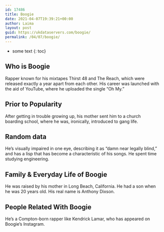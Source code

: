 ```yaml
---
id: 17486
title: Boogie
date: 2021-04-07T19:39:21+00:00
author: Laima
layout: post
guid: https://ukdataservers.com/boogie/
permalink: /04/07/boogie/
---
```


* some text
{: toc}


## Who is Boogie
                  
                  
                  
Rapper known for his mixtapes Thirst 48 and The Reach, which were released exactly a year apart from each other. His career was launched with the aid of YouTube, where he uploaded the single &#8220;Oh My.&#8221;
                  
              
            
              
            
                
                
                
## Prior to Popularity
                  
                  
                  
After getting in trouble growing up, his mother sent him to a church boarding school, where he was, ironically, introduced to gang life.
                  
              
            
              
            
                
                
                
## Random data
                  
                  
                  
He&#8217;s visually impaired in one eye, describing it as &#8220;damn near legally blind,&#8221; and has a lisp that has become a characteristic of his songs. He spent time studying engineering.
                  
              
            
              
            
                
                
                
## Family & Everyday Life of Boogie
                  
                  
                  
He was raised by his mother in Long Beach, California. He had a son when he was 20 years old. His real name is Anthony Dixson.
                  
              
            
              
            
                
                
                
## People Related With Boogie
                  
                  
                  
He&#8217;s a Compton-born rapper like Kendrick Lamar, who has appeared on Boogie&#8217;s Instagram.
                  
              
            
              
            
                
              
            
              
              
            
            
              
            
          
          
          